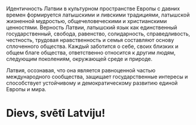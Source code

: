 Идентичность Латвии в культурном пространстве Европы с давних времен формируется латышскими и ливскими традициями, латышской жизненной мудростью, общечеловеческими и христианскими ценностями. Верность Латвии, латышский язык как единственный государственный, свобода, равенство, солидарность, справедливость, честность, трудовая нравственность и семья составляют основу сплоченного общества. Каждый заботится о себе, своих близких и общем благе общества, ответственно относится к другим людям, следующим поколениям, окружающей среде и природе.

Латвия, осознавая, что она является равноценной частью международного сообщества, защищает государственные интересы и способствует устойчивому и демократическому развитию единой Европы и мира.

# Dievs, svētī Latviju!

